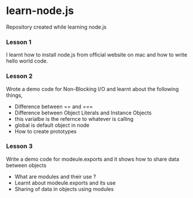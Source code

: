 # learn-node.js
Repository created while learning node.js

### Lesson 1
I learnt how to install node.js from official website on mac and how to write hello world code.

### Lesson 2
Wrote a demo code for Non-Blocking I/O and learnt about the following things,
* Difference between == and ===
* Difference between Object Literals and Instance Objects
* this varialbe is the refernce to whatever is calling
* global is default object in node
* How to create prototypes

### Lesson 3
Write a demo code for modeule.exports and it shows how to share data between objects
* What are modules and their use ?
* Learnt about modeule.exports and its use
* Sharing of data in objects using modules